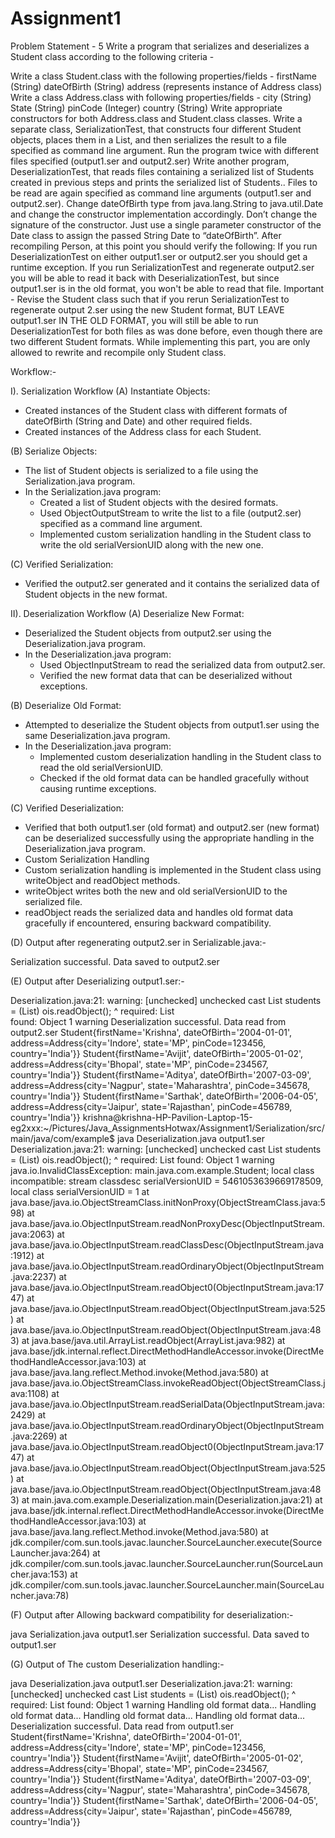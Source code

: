 # Assignment1

Problem Statement - 5
Write a program that serializes and deserializes a Student class according to the following criteria -

Write a class Student.class with the following properties/fields -
firstName (String)
dateOfBirth (String)
address (represents instance of Address class)  
Write a class Address.class with following properties/fields -
city (String)
State (String) 
pinCode (Integer)
country (String)
Write appropriate constructors for both Address.class and Student.class classes.
Write a separate class, SerializationTest, that constructs four different Student objects, places them in a List, and then serializes the result to a file specified as command line argument. Run the program twice with different files specified (output1.ser and output2.ser)
Write another program, DeserializationTest, that reads files containing a serialized list of Students created in previous steps and prints the serialized list of Students.. Files to be read are again specified as command line arguments (output1.ser and output2.ser).
Change dateOfBirth type from java.lang.String to java.util.Date and change the constructor implementation accordingly. Don’t change the signature of the constructor. Just use a single parameter constructor of the Date class to assign the passed String Date to “dateOfBirth”.
After recompiling Person, at this point you should verify the following:
If you run DeserializationTest on either output1.ser or output2.ser you should get a runtime exception.
If you run SerializationTest and regenerate output2.ser you will be able to read it back with DeserializationTest, but since output1.ser is in the old format, you won't be able to read that file.
Important - Revise the Student class such that if you rerun SerializationTest to regenerate output 2.ser using the new Student format, BUT LEAVE output1.ser IN THE OLD FORMAT, you will still be able to run DeserializationTest for both files as was done before, even though there are two different Student formats.
While implementing this part, you are only allowed to rewrite and recompile only Student class.


Workflow:-

I). Serialization Workflow
(A) Instantiate Objects:

 - Created instances of the Student class with different formats of dateOfBirth (String and Date) and other required fields.
 - Created instances of the Address class for each Student.

(B) Serialize Objects:

 - The list of Student objects is serialized to a file using the Serialization.java program.
 - In the Serialization.java program:
	- Created a list of Student objects with the desired formats.
	- Used ObjectOutputStream to write the list to a file (output2.ser) specified as a command line argument.
	- Implemented custom serialization handling in the Student class to write the old serialVersionUID along with the new one.

(C) Verified Serialization:

 - Verified the output2.ser generated and it contains the serialized data of Student objects in the new format.

II). Deserialization Workflow
(A) Deserialize New Format:

 - Deserialized the Student objects from output2.ser using the Deserialization.java program.
 - In the Deserialization.java program:
 	- Used ObjectInputStream to read the serialized data from output2.ser.
 	- Verified the new format data that can be deserialized without exceptions.

(B) Deserialize Old Format:

 - Attempted to deserialize the Student objects from output1.ser using the same Deserialization.java program.
 - In the Deserialization.java program:
 	- Implemented custom deserialization handling in the Student class to read the old serialVersionUID.
 	- Checked if the old format data can be handled gracefully without causing runtime exceptions.

(C) Verified Deserialization:

 - Verified that both output1.ser (old format) and output2.ser (new format) can be deserialized successfully using the appropriate handling in the Deserialization.java program.
 - Custom Serialization Handling
 - Custom serialization handling is implemented in the Student class using writeObject and readObject methods.
 - writeObject writes both the new and old serialVersionUID to the serialized file.
 - readObject reads the serialized data and handles old format data gracefully if encountered, ensuring backward compatibility.



(D) Output after regenerating output2.ser in Serializable.java:-

Serialization successful. Data saved to output2.ser


(E) Output after Deserializing output1.ser:-

Deserialization.java:21: warning: [unchecked] unchecked cast
            List<Student> students = (List<Student>) ois.readObject();
                                                                   ^
  required: List<Student>	
  found:    Object
1 warning
Deserialization successful. Data read from output2.ser
Student{firstName='Krishna', dateOfBirth='2004-01-01', address=Address{city='Indore', state='MP', pinCode=123456, country='India'}}
Student{firstName='Avijit', dateOfBirth='2005-01-02', address=Address{city='Bhopal', state='MP', pinCode=234567, country='India'}}
Student{firstName='Aditya', dateOfBirth='2007-03-09', address=Address{city='Nagpur', state='Maharashtra', pinCode=345678, country='India'}}
Student{firstName='Sarthak', dateOfBirth='2006-04-05', address=Address{city='Jaipur', state='Rajasthan', pinCode=456789, country='India'}}
krishna@krishna-HP-Pavilion-Laptop-15-eg2xxx:~/Pictures/Java_AssignmentsHotwax/Assignment1/Serialization/src/main/java/com/example$ java Deserialization.java output1.ser
Deserialization.java:21: warning: [unchecked] unchecked cast
            List<Student> students = (List<Student>) ois.readObject();
                                                                   ^
  required: List<Student>
  found:    Object
1 warning
java.io.InvalidClassException: main.java.com.example.Student; local class incompatible: stream classdesc serialVersionUID = 5461053639669178509, local class serialVersionUID = 1
        at java.base/java.io.ObjectStreamClass.initNonProxy(ObjectStreamClass.java:598)
        at java.base/java.io.ObjectInputStream.readNonProxyDesc(ObjectInputStream.java:2063)
        at java.base/java.io.ObjectInputStream.readClassDesc(ObjectInputStream.java:1912)
        at java.base/java.io.ObjectInputStream.readOrdinaryObject(ObjectInputStream.java:2237)
        at java.base/java.io.ObjectInputStream.readObject0(ObjectInputStream.java:1747)
        at java.base/java.io.ObjectInputStream.readObject(ObjectInputStream.java:525)
        at java.base/java.io.ObjectInputStream.readObject(ObjectInputStream.java:483)
        at java.base/java.util.ArrayList.readObject(ArrayList.java:982)
        at java.base/jdk.internal.reflect.DirectMethodHandleAccessor.invoke(DirectMethodHandleAccessor.java:103)
        at java.base/java.lang.reflect.Method.invoke(Method.java:580)
        at java.base/java.io.ObjectStreamClass.invokeReadObject(ObjectStreamClass.java:1108)
        at java.base/java.io.ObjectInputStream.readSerialData(ObjectInputStream.java:2429)
        at java.base/java.io.ObjectInputStream.readOrdinaryObject(ObjectInputStream.java:2269)
        at java.base/java.io.ObjectInputStream.readObject0(ObjectInputStream.java:1747)
        at java.base/java.io.ObjectInputStream.readObject(ObjectInputStream.java:525)
        at java.base/java.io.ObjectInputStream.readObject(ObjectInputStream.java:483)
        at main.java.com.example.Deserialization.main(Deserialization.java:21)
        at java.base/jdk.internal.reflect.DirectMethodHandleAccessor.invoke(DirectMethodHandleAccessor.java:103)
        at java.base/java.lang.reflect.Method.invoke(Method.java:580)
        at jdk.compiler/com.sun.tools.javac.launcher.SourceLauncher.execute(SourceLauncher.java:264)
        at jdk.compiler/com.sun.tools.javac.launcher.SourceLauncher.run(SourceLauncher.java:153)
        at jdk.compiler/com.sun.tools.javac.launcher.SourceLauncher.main(SourceLauncher.java:78)


(F) Output after Allowing backward compatibility for deserialization:-
 
 java Serialization.java output1.ser
Serialization successful. Data saved to output1.ser

 
(G) Output of The custom Deserialization handling:-
 
  java Deserialization.java output1.ser
Deserialization.java:21: warning: [unchecked] unchecked cast
            List<Student> students = (List<Student>) ois.readObject();
                                                                   ^
  required: List<Student>
  found:    Object
1 warning
Handling old format data...
Handling old format data...
Handling old format data...
Handling old format data...
Deserialization successful. Data read from output1.ser
Student{firstName='Krishna', dateOfBirth='2004-01-01', address=Address{city='Indore', state='MP', pinCode=123456, country='India'}}
Student{firstName='Avijit', dateOfBirth='2005-01-02', address=Address{city='Bhopal', state='MP', pinCode=234567, country='India'}}
Student{firstName='Aditya', dateOfBirth='2007-03-09', address=Address{city='Nagpur', state='Maharashtra', pinCode=345678, country='India'}}
Student{firstName='Sarthak', dateOfBirth='2006-04-05', address=Address{city='Jaipur', state='Rajasthan', pinCode=456789, country='India'}}
